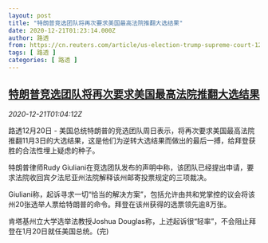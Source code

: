 ```yaml
---
layout: post
title: "特朗普竞选团队将再次要求美国最高法院推翻大选结果"
date: 2020-12-21T01:23:14.000Z
author: 路透
from: https://cn.reuters.com/article/us-election-trump-supreme-court-1221-idCNKBS28V02P
tags: [ 路透 ]
categories: [ 路透 ]
---
```

<!--1608513794000-->
[特朗普竞选团队将再次要求美国最高法院推翻大选结果](https://cn.reuters.com/article/us-election-trump-supreme-court-1221-idCNKBS28V02P)
------

<div>
<div><i>2020-12-21T01:04:12Z</i></div><p>路透12月20日 - 美国总统特朗普的竞选团队周日表示，将再次要求美国最高法院推翻11月3日的大选结果，这是他们为逆转大选结果而做出的最后一搏，给拜登获胜的合法性埋上疑虑的种子。</p><p>特朗普律师Rudy Giuliani在竞选团队发布的声明中称，该团队已经提出申请，要求法院收回宾夕法尼亚州法院解释该州邮寄投票规定的三项裁决。</p><p>Giuliani称，起诉寻求一切“恰当的解决方案”，包括允许由共和党掌控的议会将该州20张选举人票给特朗普的命令。拜登在该州获得的选票领先逾8万张。</p><p>肯塔基州立大学选举法教授Joshua Douglas称，上述起诉很“轻率”，不会阻止拜登在1月20日就任美国总统。(完)</p>
</div>
